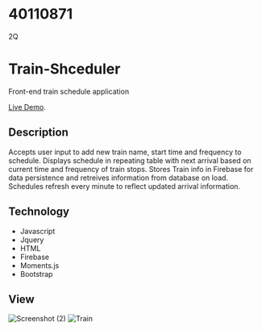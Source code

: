 # 40110871








2Q
# Train-Shceduler

Front-end train schedule application

[Live Demo](https://sravanthi153/40110871/Train-shceduler/).

## Description
Accepts user input to add new train name, start time and frequency to schedule. Displays schedule in repeating table with next arrival based on current time and frequency of train stops. Stores Train info in Firebase for data persistence and retreives information from database on load. Schedules refresh every minute to reflect updated arrival information. 

## Technology
- Javascript
- Jquery
- HTML
- Firebase
- Moments.js
- Bootstrap

## View

![Screenshot (2)](https://github.com/sravanthi153/40110871/assets/73333232/3b3f724b-2047-46c6-a96b-2a4da2bfd4ca)
![Train](https://github.com/sravanthi153/40110871/assets/73333232/4df3b73b-10fc-487e-b991-96b50189789f)
